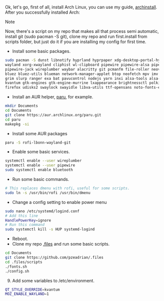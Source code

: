 Ok, let's go, first of all, install Arch Linux, you can use my guide, [archinstall](https://github.com/pzeadrian/archinstall). 
After you successfully installed Arch:

> [!NOTE]
> Now, there's a script on my repo that makes all that process semi automatic, 
> install git (sudo pacman -S git), clone my repo and run first.install from
> scripts folder, but just do it if you are installing my config for first time.

- Install some basic packages.
```sh
sudo pacman -S dunst libnotify hyprland hyprpaper xdg-desktop-portal-hyprland 
wayland xorg-xwayland cliphist wl-clipboard pipewire pipewire-alsa pipewire-pulse 
pipewire-jack wireplumber waybar alacritty git pcmanfm file-roller neovim 
bluez bluez-utils blueman network-manager-applet btop neofetch mpv imv 
grim slurp ranger exa bat pavucontrol nodejs yarn inxi alsa-tools alsa-utils 
kvantum gtk-engines gtk-engine-murrine lxappearance brightnessctl polkit-gnome xorg-xhost
firefox udisks2 swaylock swayidle libva-utils ttf-opensans noto-fonts-emoji
```

- Install an AUR helper, [paru](https://github.com/Morganamilo/paru), for example.
```sh
mkdir Documents
cd Documents
git clone https://aur.archlinux.org/paru.git
cd paru
makepkg -si
```

- Install some AUR packages
```sh
paru -S rofi-lbonn-wayland-git
```

- Enable some basic services.
```sh
systemctl enable --user wireplumber
systemctl enable --user pipewire
sudo systemctl enable bluetooth
```

- Run some basic commands.
```sh
# This replaces dmenu with rofi, useful for some scripts.
sudo ln -s /usr/bin/rofi /usr/bin/dmenu
```

- Change a config setting to enable power menu
```sh
sudo nano /etc/systemd/logind.conf
# Add this line
HandlePowerKey=ignore
# Run this command
sudo systemctl kill -s HUP systemd-logind
```

- Reboot.
- Clone my repo [.files](https://github.com/pzeadrian/.files) and run some basic scripts.
```sh
cd Documents
git clone https://github.com/pzeadrian/.files
cd .files/scripts
./fonts.sh
./config.sh
```

9. Add some variables to /etc/environment.
```sh
QT_STYLE_OVERRIDE=kvantum
MOZ_ENABLE_WAYLAND=1
```
